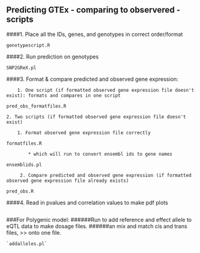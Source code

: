 ## Predicting GTEx - comparing to observered - scripts
####1. Place all the IDs, genes, and genotypes in correct order/format

````
genotypescript.R
````

####2. Run prediction on genotypes    
````
SNP2GReX.pl
````

####3. Format & compare predicted and observed gene expression:


        1. One script (if formatted observed gene expression file doesn't exist): formats and compares in one script


````
pred_obs_formatfiles.R
````


    2. Two scripts (if formatted observed gene expression file doesn't exist)
    
        1. Format observed gene expression file correctly 

````
formatfiles.R
````


            * which will run to convert ensembl ids to gene names
            
````
ensemblids.pl
````
         2. Compare predicted and observed gene expression (if formatted observed gene expression file already exists)

````
pred_obs.R
````

####4. Read in pvalues and correlation values to make pdf plots

````plots.R
````


###For Polygenic model:
######Run to add reference and effect allele to eQTL data to make dosage files.
######an mix and match cis and trans files, >> onto one file.

    `addalleles.pl`
    
